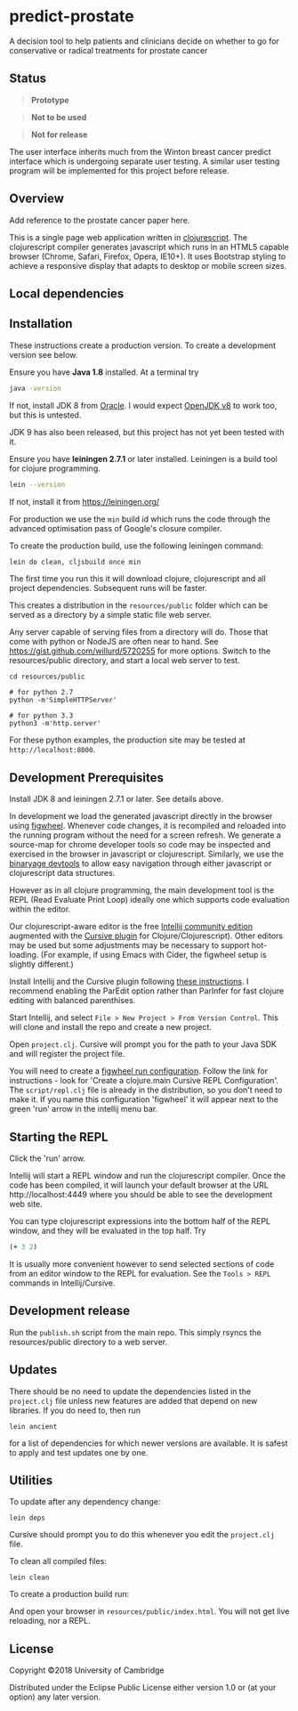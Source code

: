 # predict-prostate

A decision tool to help patients and clinicians decide on whether to go
for conservative or radical treatments for prostate cancer

## Status

> **Prototype**

> **Not to be used**

> **Not for release**

The user interface inherits much from the Winton breast cancer
predict interface which is undergoing separate user testing. A similar
user testing program will be implemented for this project before release.

## Overview

Add reference to the prostate cancer paper here.

This is a single page web application written in
[clojurescript](https://clojurescript.org/).
The clojurescript compiler generates javascript which runs in an HTML5
capable browser (Chrome, Safari, Firefox, Opera, IE10+). It uses Bootstrap
styling to achieve a responsive display that adapts to desktop or mobile
screen sizes.

## Local dependencies


## Installation

These instructions create a production version. To create a development
version see below.

Ensure you have **Java 1.8** installed. At a terminal try
```sh
java -version
```
If not, install JDK 8 from [Oracle](https://docs.oracle.com/javase/8/docs/technotes/guides/install/install_overview.html).
I would expect [OpenJDK v8](http://openjdk.java.net/install/) to work too, but this is untested.

JDK 9 has also been released, but this project has not yet been tested with it.

Ensure you have **leiningen 2.7.1** or later installed.
Leiningen is a build tool for clojure programming.
```sh
lein --version
```
If not, install it from https://leiningen.org/

For production we use the `min` build id which runs the code through the advanced
optimisation pass of Google's closure compiler.

To create the production build, use the following leiningen command:

```sh
lein do clean, cljsbuild once min
```

The first time you run this it will download clojure, clojurescript and
all project dependencies. Subsequent runs will be faster.

This creates a distribution in the `resources/public` folder which can
be served as a directory by a simple static file web server.

Any server capable of serving files from
a directory will do. Those that come with python or NodeJS are often near
to hand. See https://gist.github.com/willurd/5720255 for more options.
Switch to the resources/public directory, and start a local web server
to test.

```
cd resources/public

# for python 2.7
python -m'SimpleHTTPServer'

# for python 3.3
python3 -m'http.server'

```
For these python examples, the production site may be tested at
`http://localhost:8000`.


## Development Prerequisites

Install JDK 8 and leiningen 2.7.1 or later. See details above.

In development we load the generated javascript directly in the browser
using [figwheel](https://github.com/bhauman/lein-figwheel).
Whenever code changes, it is recompiled and reloaded
into the running program without the need for a screen refresh. We
generate a source-map for chrome developer tools so code may be inspected
and exercised in the browser in javascript or clojurescript. Similarly,
we use the [binaryage devtools](https://github.com/binaryage/cljs-devtools)
to allow easy navigation through either
javascript or clojurescript data structures.

However as in all clojure programming, the main development tool is
the REPL (Read Evaluate Print Loop) ideally one which supports code
evaluation within the editor.

Our clojurescript-aware editor is the free [Intellij community edition](https://www.jetbrains.com/idea/download)
augmented with the [Cursive plugin](https://cursive-ide.com/) for Clojure/Clojurescript). Other editors
may be used but some adjustments may be necessary to support hot-loading.
(For example, if using Emacs with Cider, the figwheel setup is slightly
different.)

Install Intellij and the Cursive plugin following [these instructions](https://cursive-ide.com/userguide/index.html).
I recommend enabling the ParEdit option rather than ParInfer for fast
clojure editing with balanced parenthises.

Start Intellij, and select `File > New Project > From Version Control`.
This will clone and install the repo and create a new project.

Open `project.clj`. Cursive will prompt you for the path to your Java
SDK and will register the project file.

You will need to create a [figwheel run configuration](https://github.com/bhauman/lein-figwheel/wiki/Running-figwheel-in-a-Cursive-Clojure-REPL).
Follow the link for instructions - look for 'Create a clojure.main Cursive REPL Configuration'.
The `script/repl.clj` file is already in the distribution, so you don't need
to make it. If you name this configuration 'figwheel' it will appear next
to the green 'run' arrow in the intellij menu bar.

## Starting the REPL

Click the 'run' arrow.

Intellij will start a REPL window and run the clojurescript compiler.
Once the code has been compiled, it will launch your default browser at
the URL http://localhost:4449 where you should be able to see the
development web site.

You can type clojurescript expressions into the bottom half of the REPL
window, and they will be evaluated in the top half. Try
```clj
(+ 3 2)
```

It is usually more
convenient however to send selected sections of code from an editor window
to the REPL for evaluation. See the `Tools > REPL` commands
in Intellij/Cursive.

## Development release

Run the `publish.sh` script from the main repo. This simply rsyncs the
resources/public directory to a web server.

## Updates

There should be no need to update the dependencies listed in the `project.clj`
file unless new features are added that depend on new libraries. If you
do need to, then run
```
lein ancient
```
for a list of dependencies for which newer versions are available. It is
safest to apply and test updates one by one.


## Utilities

To update after any dependency change:
```
lein deps
```
Cursive should prompt you to do this whenever you edit the `project.clj`
file.

To clean all compiled files:
```
lein clean
```

To create a production build run:



And open your browser in `resources/public/index.html`. You will not
get live reloading, nor a REPL. 

## License

Copyright ©2018 University of Cambridge

Distributed under the Eclipse Public License either version 1.0 or (at your option) any later version.
